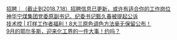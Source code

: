   
[招聘｜（截止到2018.7.18）招聘信息已更新，或许有适合你的工作岗位](http://www.dianyue.me/archives/468/ve5absoubb99m49o/)  
[神华宁煤集团党委原副书记、纪委书记甄久春被提起公诉](http://www.dianyue.me/archives/093/e64zaar3kmixs24p/)  
[技术控 | 打样工作者福利！8大三原色调色方法毫无保留公布！](http://www.dianyue.me/archives/413/i7z4g1stoi06fbvv/)  
[9月的鄂尔多斯，迎来化工界的一件大事！约吗？](http://www.dianyue.me/archives/731/3tuih49nmw926uao/)